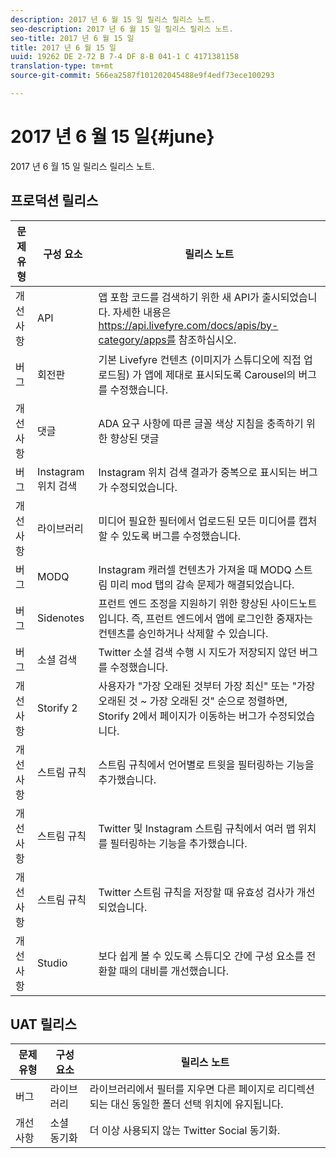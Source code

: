 ```yaml
---
description: 2017 년 6 월 15 일 릴리스 릴리스 노트.
seo-description: 2017 년 6 월 15 일 릴리스 릴리스 노트.
seo-title: 2017 년 6 월 15 일
title: 2017 년 6 월 15 일
uuid: 19262 DE 2-72 B 7-4 DF 8-B 041-1 C 4171381158
translation-type: tm+mt
source-git-commit: 566ea2587f101202045488e9f4edf73ece100293

---
```



# 2017 년 6 월 15 일{#june}

2017 년 6 월 15 일 릴리스 릴리스 노트.

## 프로덕션 릴리스

| **문제 유형** | **구성 요소** | **릴리스 노트** |
|---|---|---|
| 개선 사항 | API | 앱 포함 코드를 검색하기 위한 새 API가 출시되었습니다. 자세한 내용은 https://api.livefyre.com/docs/apis/by-category/apps를 참조하십시오. |
| 버그 | 회전판 | 기본 Livefyre 컨텐츠 (이미지가 스튜디오에 직접 업로드됨) 가 앱에 제대로 표시되도록 Carousel의 버그를 수정했습니다. |
| 개선 사항 | 댓글 | ADA 요구 사항에 따른 글꼴 색상 지침을 충족하기 위한 향상된 댓글 |
| 버그 | Instagram 위치 검색 | Instagram 위치 검색 결과가 중복으로 표시되는 버그가 수정되었습니다. |
| 개선 사항 | 라이브러리 | 미디어 필요한 필터에서 업로드된 모든 미디어를 캡처할 수 있도록 버그를 수정했습니다. |
| 버그 | MODQ | Instagram 캐러셀 컨텐츠가 가져올 때 MODQ 스트림 미리 mod 탭의 감속 문제가 해결되었습니다. |
| 버그 | Sidenotes | 프런트 엔드 조정을 지원하기 위한 향상된 사이드노트입니다. 즉, 프런트 엔드에서 앱에 로그인한 중재자는 컨텐츠를 승인하거나 삭제할 수 있습니다. |
| 버그 | 소셜 검색 | Twitter 소셜 검색 수행 시 지도가 저장되지 않던 버그를 수정했습니다. |
| 개선 사항 | Storify 2 | 사용자가 "가장 오래된 것부터 가장 최신" 또는 "가장 오래된 것 ~ 가장 오래된 것" 순으로 정렬하면, Storify 2에서 페이지가 이동하는 버그가 수정되었습니다. |
| 개선 사항 | 스트림 규칙 | 스트림 규칙에서 언어별로 트윗을 필터링하는 기능을 추가했습니다. |
| 개선 사항 | 스트림 규칙 | Twitter 및 Instagram 스트림 규칙에서 여러 맵 위치를 필터링하는 기능을 추가했습니다. |
| 개선 사항 | 스트림 규칙 | Twitter 스트림 규칙을 저장할 때 유효성 검사가 개선되었습니다. |
| 개선 사항 | Studio | 보다 쉽게 볼 수 있도록 스튜디오 간에 구성 요소를 전환할 때의 대비를 개선했습니다. |

## UAT 릴리스

| **문제 유형** | **구성 요소** | **릴리스 노트** |
|---|---|---|
| 버그 | 라이브러리 | 라이브러리에서 필터를 지우면 다른 페이지로 리디렉션되는 대신 동일한 폴더 선택 위치에 유지됩니다. |
| 개선 사항 | 소셜 동기화 | 더 이상 사용되지 않는 Twitter Social 동기화. |

